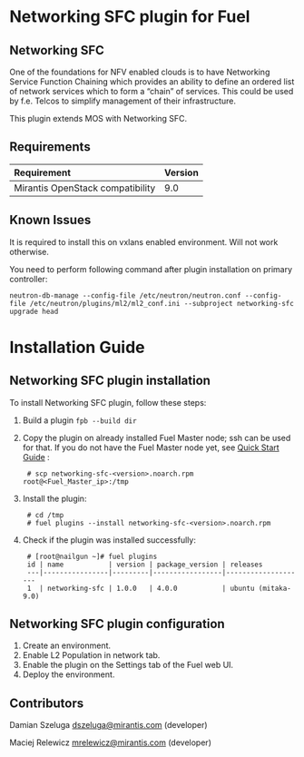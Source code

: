 Networking SFC plugin for Fuel
=======================

Networking SFC
--------------

One of the foundations for NFV enabled clouds is to have
Networking Service Function Chaining which provides an
ability to define an ordered list of network services
which to form a “chain” of services. This could be used
by f.e. Telcos to simplify management of their infrastructure.

This plugin extends MOS with Networking SFC.

Requirements
------------

| Requirement                      | Version |
|:---------------------------------|:--------|
| Mirantis OpenStack compatibility | 9.0     |

Known Issues
-------------------
It is required to install this on vxlans enabled environment. Will not work otherwise.

You need to perform following command after plugin installation on primary controller:
```
neutron-db-manage --config-file /etc/neutron/neutron.conf --config-file /etc/neutron/plugins/ml2/ml2_conf.ini --subproject networking-sfc upgrade head
```

Installation Guide
==================

Networking SFC plugin installation
---------------------------

To install Networking SFC plugin, follow these steps:

1. Build a plugin `fpb --build dir`

2. Copy the plugin on already installed Fuel Master node; ssh can be used for
    that. If you do not have the Fuel Master node yet, see
    [Quick Start Guide](https://software.mirantis.com/quick-start/) :

        # scp networking-sfc-<version>.noarch.rpm root@<Fuel_Master_ip>:/tmp

3. Install the plugin:

        # cd /tmp
        # fuel plugins --install networking-sfc-<version>.noarch.rpm

4. Check if the plugin was installed successfully:

        # [root@nailgun ~]# fuel plugins
        id | name           | version | package_version | releases
        ---|----------------|---------|-----------------|--------------------
        1  | networking-sfc | 1.0.0   | 4.0.0           | ubuntu (mitaka-9.0)

Networking SFC plugin configuration
----------------------------

1. Create an environment.
2. Enable L2 Population in network tab.
3. Enable the plugin on the Settings tab of the Fuel web UI.
4. Deploy the environment.

Contributors
------------

Damian Szeluga <dszeluga@mirantis.com> (developer)

Maciej Relewicz <mrelewicz@mirantis.com> (developer)

